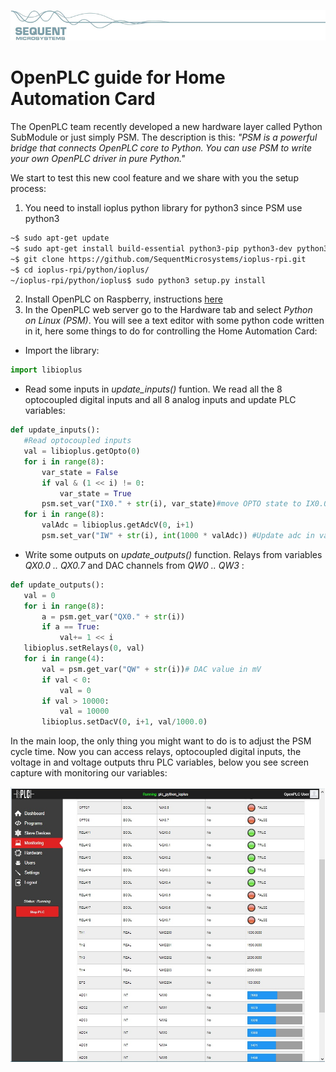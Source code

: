 [![ioplus-rpi](res/sequent.jpg)](https://www.sequentmicrosystems.com)

# OpenPLC guide for Home Automation Card

The OpenPLC team recently developed a new hardware layer called Python SubModule or just simply PSM. The description is this:
_"PSM is a powerful bridge that connects OpenPLC core to Python. You can use PSM to write your own OpenPLC driver in pure Python."_

We start to test this new cool feature and we share with you the setup process:
1) You need to install ioplus python library for python3 since PSM use python3
```bash
~$ sudo apt-get update
~$ sudo apt-get install build-essential python3-pip python3-dev python3-smbus git
~$ git clone https://github.com/SequentMicrosystems/ioplus-rpi.git
~$ cd ioplus-rpi/python/ioplus/
~/ioplus-rpi/python/ioplus$ sudo python3 setup.py install
```
2) Install OpenPLC on Raspberry, instructions [here](https://www.openplcproject.com/runtime/raspberry-pi/)
3) In the  OpenPLC web server go to the Hardware tab and select _Python on Linux (PSM)_.
You will see a text editor with some python code written in it, here some things to do for controlling the Home Automation Card:
- Import the library:
```python
import libioplus
```

 - Read some inputs in _update_inputs()_ funtion. We read all the 8 optocoupled digital inputs and all 8 analog inputs and update PLC variables:
 ```python
 def update_inputs():
    #Read optocoupled inputs
    val = libioplus.getOpto(0)
    for i in range(8):
        var_state = False
        if val & (1 << i) != 0:
            var_state = True
        psm.set_var("IX0." + str(i), var_state)#move OPTO state to IX0.0 .. IX0.7
    for i in range(8):
        valAdc = libioplus.getAdcV(0, i+1)
        psm.set_var("IW" + str(i), int(1000 * valAdc)) #Update adc in value (mV) IW0 .. IW7 
 ```
 
 - Write some outputs on _update_outputs()_ function. Relays from variables _QX0.0 .. QX0.7_ and DAC channels from _QW0 .. QW3_ :
 ```python
 def update_outputs():
    val = 0
    for i in range(8):
        a = psm.get_var("QX0." + str(i))
        if a == True:
            val+= 1 << i
    libioplus.setRelays(0, val)
    for i in range(4):
        val = psm.get_var("QW" + str(i))# DAC value in mV
        if val < 0:
            val = 0
        if val > 10000:
            val = 10000
        libioplus.setDacV(0, i+1, val/1000.0)
 ```
In the main loop, the only thing you might want to do is to adjust the PSM cycle time.
Now you can access relays, optocoupled digital inputs, the voltage in and voltage outputs thru PLC variables, below you see screen capture with monitoring our variables:

![ioplus-rpi](res/Monitoring.jpg)
